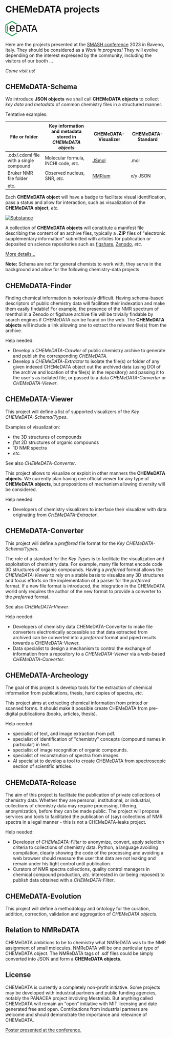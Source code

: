 # CHEMeDATA projects

<img src="../images/chemedataLogo_transparent.png" width="100" alt="CHEMeDATA logo" />

Here are the projects presented at the [SMASH conference](https://smashnmr.org/) 2023 in Baveno, Italy. They should be considered as a *Work in progress!* They will evolve depending on the interest expressed by the community, including the visitors of our booth ... 

*Come visit us!*

## CHEMeDATA-Schema

We introduce **JSON objects** we shall call **CHEMeDATA objects** to collect *key data* and *metadata* of common chemistry files in a structured manner.

Tentative examples:

|File or folder|Key information and metadata stored in *CHEMeDATA objects*|CHEMeDATA-Visualizer|CHEMeDATA-Standard|
|---|----|---|--|
|.cdx/.cdxml file with a single compound|Molecular formula, INCHI code, *etc.*|[JSmol](https://wiki.jmol.org/index.php/Main_Page)|.mol|
|Bruker NMR file folder|Observed nucleus, SNR, *etc.*|[NMRium](https://www.nmrium.org/)|x/y JSON|
|etc.||||

Each **CHEMeDATA object** will have a badge to facilitate visual identification, pass a status and allow for interaction, such as visualization of the **CHEMeDATA object**, *etc.*

[![Substance](https://img.shields.io/endpoint?url=https://badge.archiveforge.org/chemistry/v0.1/substance.json)](./substance)

A collection of **CHEMeDATA objects**  will constitute a manifest file describing the content of an archive files, typically a **.ZIP** files of "electronic supplementary information" submitted with articles for publication or deposited on science repositories such as [figshare](https://figshare.com), [Zenodo](https://zenodo.org/), *etc.*

[More details...](./schema.md)

**Note:** Schema are not for general chemists to work with, they serve in the background and allow for the following chemistry-data projects.

## CHEMeDATA-Finder

Finding chemical information is notoriously difficult. Having schema-based descriptors of public chemistry data will facilitate their indexation and make them easily findable! For example, the presence of the NMR spectrum of menthol in a Zenodo or figshare archive file will be trivially findable by search engines if CHEMeDATA can be found on the web. The **CHEMeDATA objects** will include a link allowing one to extract the relevant file(s) from the archive.

Help needed:

- Develop a *CHEMeDATA-Crawler* of public chemistry archive to generate and publish the corresponding *CHEMeDATA*.
- Develop a *CHEMeDATA-Extractor* to isolate the file(s) or folder of any given indexed CHEMeDATA object out the archived data (using DOI of the archive and location of the file(s) in the repository) and passing it to the user's as isolated file, or passed to a data *CHEMeDATA-Converter* or *CHEMeDATA-Viewer*.

## CHEMeDATA-Viewer

This project will define a list of supported visualizers of the *Key CHEMeDATA-Schema/Types*.

Examples of visualization: 

- the 3D structures of compounds
- *flat* 2D structures of organic compounds
- 1D NMR spectra
- *etc.*

See also *CHEMeDATA-Converter*.

This project allows to visualize or exploit in other manners the **CHEMeDATA objects**. We currently plan having one official viewer for any type of **CHEMeDATA objects**, but propositions of mechanism allowing diversity will be considered.

Help needed:

- Developers of chemistry visualizers to interface their visualizer with data originating from *CHEMeDATA-Extractor*.

## CHEMeDATA-Converter

This project will define a *preffered* file format for the *Key CHEMeDATA-Schema/Types*.

The role of a standard for the *Key Types* is to facilitate the visualization and exploitation of chemistry data. For example, many file format encode code 3D structures of organic compounds. Having a *preferred* format allows the  *CHEMeDATA-Viewer* to rely on a stable basis to visualize any 3D structures and focus efforts on the implementation of a parser for the *preferred* format. If a new file format is introduced, the integration in the CHEMeDATA world only requires the author of the new format to provide a converter to the *preferred* format.

See also *CHEMeDATA-Viewer*.

Help needed:

- Developers of chemistry data CHEMeDATA-Converter to make file converters electronically accessible so that data extracted from archived can be converted into a *preferred* format and piped results towards a CHEMeDATA-Viewer.
- Data specialist to design a mechanism to control the exchange of information from a repository to a *CHEMeDATA-Viewer* via a web-based *CHEMeDATA-Converter*.

## CHEMeDATA-Archeology

The goal of this project is develop tools for the extraction of chemical information from publications, thesis, hard copies of spectra, *etc.*

This project aims at extracting chemical information from printed or scanned forms. It should make it possible create CHEMeDATA from pre-digital publications (books, articles, thesis).

Help needed:

- specialist of text, and image extraction from pdf.
- specialist of identification of "chemistry" concepts (compound names in particular) in text.
- specialist of image recognition of organic compounds.
- specialist of reconstrution of spectra from images.
- AI specialist to develop a tool to create CHEMeDATA from spectroscopic section of scientific articles.

## CHEMeDATA-Release

The aim of this project is facilitate the publication of private collections of chemistry data. Whether they are personal, institutional, or industrial, collections of chemistry data may require processing, filtering, anonymization, before they can be made public. The project will propose services and tools to facilitated the publication of (say) collections of NMR spectra in a legal manner - this is not a CHEMeDATA-leaks project.

Help needed:

- Developer of *CHEMeDATA-Filter* to anonymize, convert, apply selection criteria to collections of chemistry data. Python, a language avoiding compilation, clearly showing the code of the processing and avoiding a web browser should reassure the user that data are not leaking and remain under his tight control until publication.
- Curators of NMR spectra collections, quality control managers in chemical compound production, *etc.* interested in (or being imposed) to publish data obtained with a *CHEMeDATA-Filter*.

## CHEMeDATA-Evolution

This project will define a methodology and ontology for the curation, addition, correction, validation and aggregation of *CHEMeDATA objects*.

## Relation to NMReDATA

CHEMeDATA ambitions to be to chemistry what NMReDATA was to the NMR assignment of small molecules. NMReDATA will be one particular type of CHEMeDATA object. The NMReDATA tags of .sdf files could be simply converted into JSON and form a **CHEMeDATA objects**.

## License

CHEMeDATA is currently a completely non-profit initiative. Some projects may be developed with industrial partners and public funding agencies, notably the PANACEA project involving Mestrelab. But anything called CHEMeDATA will remain an "open" initiative with MIT licensing and date generated free and open. Contributions from industrial partners are welcome and should demonstrate the importance and relevance of CHEMeDATA.

[Poster presented at the conference.](../images/JeanneratPoster.pdf)